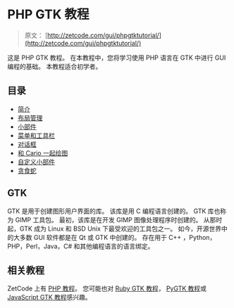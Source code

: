 # PHP GTK 教程

> 原文： [http://zetcode.com/gui/phpgtktutorial/](http://zetcode.com/gui/phpgtktutorial/)

这是 PHP GTK 教程。 在本教程中，您将学习使用 PHP 语言在 GTK 中进行 GUI 编程的基础。 本教程适合初学者。

## 目录



*   [简介](introduction/)
*   [布局管理](layoutmanagement/)
*   [小部件](widgets/)
*   [菜单和工具栏](menustoolbars/)
*   [对话框](dialogs/)
*   [和 Cario 一起绘图](cairo/)
*   [自定义小部件](customwidget/)
*   [贪食蛇](nibbles/)



## GTK

GTK 是用于创建图形用户界面的库。 该库是用 C 编程语言创建的。 GTK 库也称为 GIMP 工具包。 最初，该库是在开发 GIMP 图像处理程序时创建的。 从那时起，GTK 成为 Linux 和 BSD Unix 下最受欢迎的工具包之一。 如今，开源世界中的大多数 GUI 软件都是在 Qt 或 GTK 中创建的。 存在用于 C++ ，Python，PHP，Perl，Java，C# 和其他编程语言的语言绑定。

## 相关教程

ZetCode 上有 [PHP 教程](/lang/php/)。 您可能也对 [Ruby GTK 教程](/gui/rubygtk/)， [PyGTK 教程](/gui/pygtk/)或 [JavaScript GTK 教程](/gui/javascriptgtktutorial/)感兴趣。